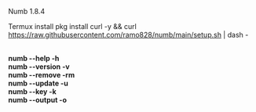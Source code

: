 Numb 1.8.4

Termux install
pkg install curl -y && curl https://raw.githubusercontent.com/ramo828/numb/main/setup.sh | dash -

</br><b>numb --help -h</b>
</br><b>numb --version -v</b>
</br><b>numb --remove -rm</b>
</br><b>numb --update -u</b>
</br><b>numb --key -k</b>
</br><b>numb --output -o</b>

